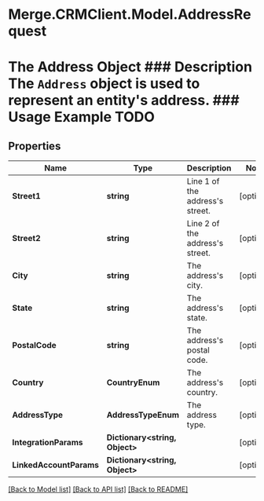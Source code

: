 # Merge.CRMClient.Model.AddressRequest
# The Address Object ### Description The `Address` object is used to represent an entity's address. ### Usage Example TODO

## Properties

Name | Type | Description | Notes
------------ | ------------- | ------------- | -------------
**Street1** | **string** | Line 1 of the address&#39;s street. | [optional] 
**Street2** | **string** | Line 2 of the address&#39;s street. | [optional] 
**City** | **string** | The address&#39;s city. | [optional] 
**State** | **string** | The address&#39;s state. | [optional] 
**PostalCode** | **string** | The address&#39;s postal code. | [optional] 
**Country** | **CountryEnum** | The address&#39;s country. | [optional] 
**AddressType** | **AddressTypeEnum** | The address type. | [optional] 
**IntegrationParams** | **Dictionary&lt;string, Object&gt;** |  | [optional] 
**LinkedAccountParams** | **Dictionary&lt;string, Object&gt;** |  | [optional] 

[[Back to Model list]](../README.md#documentation-for-models) [[Back to API list]](../README.md#documentation-for-api-endpoints) [[Back to README]](../README.md)

